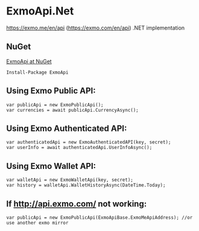 # ExmoApi.Net
https://exmo.me/en/api (https://exmo.com/en/api) .NET implementation

## NuGet
[ExmoApi at NuGet](https://www.nuget.org/packages/ExmoApi)

    Install-Package ExmoApi
    
    
 Using Exmo Public API:
----------------------
    var publicApi = new ExmoPublicApi();
    var currencies = await publicApi.CurrencyAsync();

Using Exmo Authenticated API:
-----------------------------
    var authenticatedApi = new ExmoAuthenticatedAPI(key, secret);
    var userInfo = await authenticatedApi.UserInfoAsync();

Using Exmo Wallet API:
----------------------
    var walletApi = new ExmoWalletApi(key, secret);
    var history = walletApi.WalletHistoryAsync(DateTime.Today);

If http://api.exmo.com/ not working:
------------------------------------
    var publicApi = new ExmoPublicApi(ExmoApiBase.ExmoMeApiAddress); //or use another exmo mirror
